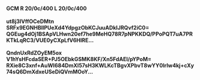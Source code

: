 #### GCM R 20/0c/400 L 20/0c/400
**ut8j3IVffOCeDMtn**<br/>**SRFx9EGNHBllPUeXd4YdpgzObKCJuuADkIJRQvf2iC0=**<br/>**QGEug4dOj1BSApVLHwn20ef7he9MeHQ78R7pNPKKDQ/PPoPQT7uA7PRKTkLqRC3/VUE0yCXpLfV6HlRE...**<br/><br/>
**QndnUxRdZOyEM5ox**<br/>**V1hYsHFcdaSER+PJ5OEbkGSMK8KF/Xn5FdAEl/pYPoM=**<br/>**RXie8C3xnf+AuWI684DmXl57sH3KWLKcTBgvXPbvT8wYY0lrIw4kj+cXy74sQ6DmXdxeUSeDiQVmMOoY...**